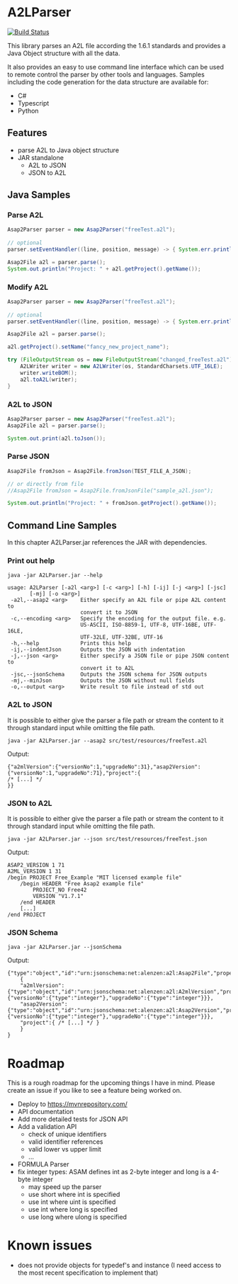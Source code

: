 # A2LParser

[![Build Status](https://app.travis-ci.com/Luncher91/A2LParser.svg?branch=master)](https://app.travis-ci.com/Luncher91/A2LParser)

This library parses an A2L file according the 1.6.1 standards and provides a Java Object structure with all the data.

It also provides an easy to use command line interface which can be used to remote control the parser by other tools and languages. Samples including the code generation for the data structure are available for:

* C#
* Typescript
* Python

## Features

* parse A2L to Java object structure
* JAR standalone
    * A2L to JSON
    * JSON to A2L

## Java Samples

### Parse A2L

```java
Asap2Parser parser = new Asap2Parser("freeTest.a2l");
		
// optional
parser.setEventHandler((line, position, message) -> { System.err.println("Line " + line + "@" + position + ": " + message); });

Asap2File a2l = parser.parse();
System.out.println("Project: " + a2l.getProject().getName());
```

### Modify A2L

```java
Asap2Parser parser = new Asap2Parser("freeTest.a2l");
		
// optional
parser.setEventHandler((line, position, message) -> { System.err.println("Line " + line + "@" + position + ": " + message); });

Asap2File a2l = parser.parse();

a2l.getProject().setName("fancy_new_project_name");

try (FileOutputStream os = new FileOutputStream("changed_freeTest.a2l")) {
	A2LWriter writer = new A2LWriter(os, StandardCharsets.UTF_16LE);
	writer.writeBOM();
	a2l.toA2L(writer);
}
```

### A2L to JSON

```java
Asap2Parser parser = new Asap2Parser("freeTest.a2l");
Asap2File a2l = parser.parse();

System.out.print(a2l.toJson());
```

### Parse JSON

```java
Asap2File fromJson = Asap2File.fromJson(TEST_FILE_A_JSON);

// or directly from file
//Asap2File fromJson = Asap2File.fromJsonFile("sample_a2l.json");

System.out.println("Project: " + fromJson.getProject().getName());
```

## Command Line Samples

In this chapter A2LParser.jar references the JAR with dependencies.

### Print out help

```console
java -jar A2LParser.jar --help
```

```console
usage: A2LParser [-a2l <arg>] [-c <arg>] [-h] [-ij] [-j <arg>] [-jsc]
       [-mj] [-o <arg>]
 -a2l,--asap2 <arg>    Either specify an A2L file or pipe A2L content to
                       convert it to JSON
 -c,--encoding <arg>   Specify the encoding for the output file. e.g.
                       US-ASCII, ISO-8859-1, UTF-8, UTF-16BE, UTF-16LE,
                       UTF-32LE, UTF-32BE, UTF-16
 -h,--help             Prints this help
 -ij,--indentJson      Outputs the JSON with indentation
 -j,--json <arg>       Either specify a JSON file or pipe JSON content to
                       convert it to A2L
 -jsc,--jsonSchema     Outputs the JSON schema for JSON outputs
 -mj,--minJson         Outputs the JSON without null fields
 -o,--output <arg>     Write result to file instead of std out
```

### A2L to JSON

It is possible to either give the parser a file path or stream the content to it through standard input while omitting the file path.

```console
java -jar A2LParser.jar --asap2 src/test/resources/freeTest.a2l
```

Output:

```console
{"a2mlVersion":{"versionNo":1,"upgradeNo":31},"asap2Version":{"versionNo":1,"upgradeNo":71},"project":{
/* [...] */
}}
```

### JSON to A2L

It is possible to either give the parser a file path or stream the content to it through standard input while omitting the file path.

```console
java -jar A2LParser.jar --json src/test/resources/freeTest.json
```

Output:

```console
ASAP2_VERSION 1 71
A2ML_VERSION 1 31
/begin PROJECT Free_Example "MIT licensed example file"
    /begin HEADER "Free Asap2 example file"
        PROJECT_NO Free42
        VERSION "V1.7.1"
    /end HEADER
    [...]
/end PROJECT
```

### JSON Schema

```console
java -jar A2LParser.jar --jsonSchema
```

Output:

```console
{"type":"object","id":"urn:jsonschema:net:alenzen:a2l:Asap2File","properties":
	{
	"a2mlVersion":{"type":"object","id":"urn:jsonschema:net:alenzen:a2l:A2mlVersion","properties":{"versionNo":{"type":"integer"},"upgradeNo":{"type":"integer"}}},
	"asap2Version":{"type":"object","id":"urn:jsonschema:net:alenzen:a2l:Asap2Version","properties":{"versionNo":{"type":"integer"},"upgradeNo":{"type":"integer"}}},
	"project":{ /* [...] */ }
	}
}
```

# Roadmap

This is a rough roadmap for the upcoming things I have in mind. Please create an issue if you like to see a feature being worked on.

* Deploy to https://mvnrepository.com/
* API documentation
* Add more detailed tests for JSON API
* Add a validation API
    * check of unique identifiers
    * valid identifier references
    * valid lower vs upper limit
    * ...
* FORMULA Parser
* fix integer types: ASAM defines int as 2-byte integer and long is a 4-byte integer
    * may speed up the parser
    * use short where int is specified
    * use int where uint is specified
    * use int where long is specified
    * use long where ulong is specified

# Known issues
* does not provide objects for typedef's and instance (I need access to the most recent specification to implement that)

